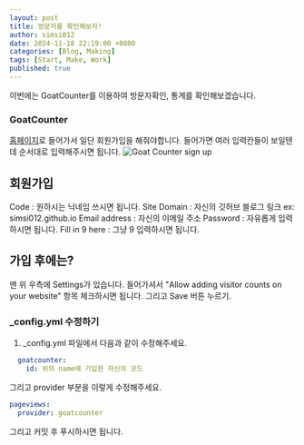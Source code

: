 ```yaml
---
layout: post
title: 방문자를 확인해보자!
author: simsi012
date: 2024-11-18 22:19:00 +0800
categories: [Blog, Making]
tags: [Start, Make, Work]
published: true
---
```

이번에는 GoatCounter를 이용하여 방문자확인, 통계를 확인해보겠습니다.

### GoatCounter
[홈페이지](https://www.goatcounter.com/)로 들어가서 일단 회원가입을 해줘야합니다.
들어가면 여러 입력칸들이 보일텐데 순서대로 입력해주시면 됩니다.
![Goat Counter sign up]()

## 회원가입
Code : 원하시는 닉네임 쓰시면 됩니다.
Site Domain : 자신의 깃허브 블로그 링크 ex: simsi012.github.io
Email address : 자신의 이메일 주소
Password : 자유롭게 입력하시면 됩니다.
Fill in 9 here : 그냥 9 입력하시면 됩니다.

## 가입 후에는?
맨 위 우측에 Settings가 있습니다.
들어가셔서 "Allow adding visitor counts on your website" 항목 체크하시면 됩니다.
그리고 Save 버튼 누르기.

### _config.yml 수정하기

1. _config.yml 파일에서 다음과 같이 수정해주세요.

```yaml
  goatcounter:
    id: 위의 name에 기입한 자신의 코드
```

그리고 provider 부분을 이렇게 수정해주세요.

```yaml
pageviews:
  provider: goatcounter
```

그리고 커밋 후 푸시하시면 됩니다.
